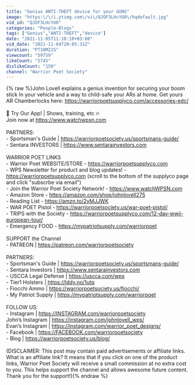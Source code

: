```yaml
---
title: "Genius ANTI-THEFT device for your GUNS"
image: "https:\/\/i.ytimg.com\/vi\/QJOF3LHcYU0\/hqdefault.jpg"
vid_id: "QJOF3LHcYU0"
categories: "People-Blogs"
tags: ["Genius","ANTI-THEFT","device"]
date: "2021-11-05T11:18:10+03:00"
vid_date: "2021-11-04T20:05:31Z"
duration: "PT10M22S"
viewcount: "59759"
likeCount: "5745"
dislikeCount: "150"
channel: "Warrior Poet Society"
---
```

{% raw %}John Lovell explains a genius invention for securing your boom stick In your vehicle and a way to child-safe your ARs at home. Get yours AR Chamberlocks here: <a rel="nofollow" target="blank" href="https://warriorpoetsupplyco.com/accessories-edc/">https://warriorpoetsupplyco.com/accessories-edc/</a><br /><br />🎥 Try Our App!  |  Shows, training, etc 🔥<br />Join now at <a rel="nofollow" target="blank" href="https://www.watchwpsn.com">https://www.watchwpsn.com</a> <br /><br />PARTNERS:<br /> - Sportsman's Guide | <a rel="nofollow" target="blank" href="https://warriorpoetsociety.us/sportsmans-guide/">https://warriorpoetsociety.us/sportsmans-guide/</a><br /> - Sentara INVESTORS | <a rel="nofollow" target="blank" href="https://www.sentarainvestors.com">https://www.sentarainvestors.com</a><br /><br />WARRIOR POET LINKS<br />- Warrior Poet WEBSITE/STORE -  <a rel="nofollow" target="blank" href="https://warriorpoetsupplyco.com">https://warriorpoetsupplyco.com</a><br />- WPS Newsletter for product and blog updates! - <a rel="nofollow" target="blank" href="https://warriorpoetsupplyco.com">https://warriorpoetsupplyco.com</a> (scroll to the     bottom of the supplyco page and click &quot;subscrbe via email&quot;)<br />- Join the Warrior Poet Society Network! - <a rel="nofollow" target="blank" href="https://www.watchWPSN.com">https://www.watchWPSN.com</a>  <br /> - Amazon Store - <a rel="nofollow" target="blank" href="https://amazon.com/shop/johnlovell275">https://amazon.com/shop/johnlovell275</a> <br /> - Reading List - <a rel="nofollow" target="blank" href="https://amzn.to/2yMJJWK">https://amzn.to/2yMJJWK</a> <br /> - WAR POET Pistol - <a rel="nofollow" target="blank" href="https://warriorpoetsociety.us/war-poet-pistol/">https://warriorpoetsociety.us/war-poet-pistol/</a><br /> - TRIPS with the Society - <a rel="nofollow" target="blank" href="https://warriorpoetsupplyco.com/12-day-wwii-european-tour/">https://warriorpoetsupplyco.com/12-day-wwii-european-tour/</a><br /> - Emergency FOOD - <a rel="nofollow" target="blank" href="https://mypatriotsupply.com/warriorpoet">https://mypatriotsupply.com/warriorpoet</a> <br /> <br />SUPPORT the Channel<br /> - PATREON | <a rel="nofollow" target="blank" href="https://patreon.com/warriorpoetsociety">https://patreon.com/warriorpoetsociety</a><br /> <br />PARTNERS:<br /> - Sportsman's Guide | <a rel="nofollow" target="blank" href="https://warriorpoetsociety.us/sportsmans-guide/">https://warriorpoetsociety.us/sportsmans-guide/</a><br /> - Sentara Investors | <a rel="nofollow" target="blank" href="https://www.sentarainvestors.com">https://www.sentarainvestors.com</a><br /> - USCCA Legal Defense | <a rel="nofollow" target="blank" href="https://uscca.com/wps">https://uscca.com/wps</a><br /> - Tier1 Holsters | <a rel="nofollow" target="blank" href="https://lddy.no/1utq">https://lddy.no/1utq</a> <br /> - Fiocchi Ammo | <a rel="nofollow" target="blank" href="https://warriorpoetsociety.us/fiocchi/">https://warriorpoetsociety.us/fiocchi/</a><br /> - My Patriot Supply | <a rel="nofollow" target="blank" href="https://mypatriotsupply.com/warriorpoet">https://mypatriotsupply.com/warriorpoet</a> <br /> <br />FOLLOW US:<br /> - Instagram | <a rel="nofollow" target="blank" href="https://INSTAGRAM.com/warriorpoetsociety">https://INSTAGRAM.com/warriorpoetsociety</a><br />   John’s Instagram | <a rel="nofollow" target="blank" href="https://instagram.com/johnlovell_wps/">https://instagram.com/johnlovell_wps/</a><br />   Evan’s Instagram | <a rel="nofollow" target="blank" href="https://instagram.com/warrior_poet_designs/">https://instagram.com/warrior_poet_designs/</a><br /> - Facebook | <a rel="nofollow" target="blank" href="https://FACEBOOK.com/warriorpoetsociety">https://FACEBOOK.com/warriorpoetsociety</a><br /> - Blog | <a rel="nofollow" target="blank" href="https://warriorpoetsociety.us/blog/">https://warriorpoetsociety.us/blog/</a><br /> <br />(DISCLAIMER: This post may contain paid advertisements or affiliate links. What is an affiliate link? It means that if you click on one of the product links, Warrior Poet Society will receive a small commission at no extra cost to you. This helps support the channel and allows awesome future content. Thank you for the support!){% endraw %}
